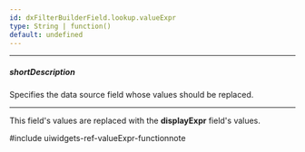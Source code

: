```yaml
---
id: dxFilterBuilderField.lookup.valueExpr
type: String | function()
default: undefined
---
```

---
##### shortDescription
Specifies the data source field whose values should be replaced.

---
This field's values are replaced with the **displayExpr** field's values.

#include uiwidgets-ref-valueExpr-functionnote